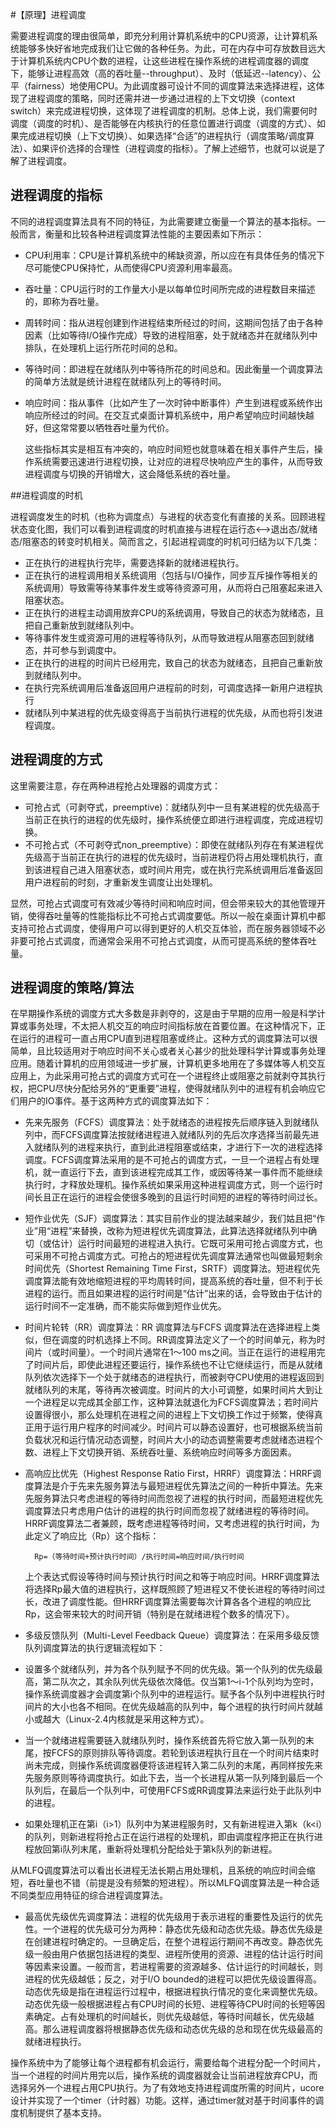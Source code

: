 #【原理】进程调度

需要进程调度的理由很简单，即充分利用计算机系统中的CPU资源，让计算机系统能够多快好省地完成我们让它做的各种任务。为此，可在内存中可存放数目远大于计算机系统内CPU个数的进程，让这些进程在操作系统的进程调度器的调度下，能够让进程高效（高的吞吐量--throughput）、及时（低延迟--latency）、公平（fairness）地使用CPU。为此调度器可设计不同的调度算法来选择进程，这体现了进程调度的策略，同时还需并进一步通过进程的上下文切换（context switch）来完成进程切换，这体现了进程调度的机制。总体上说，我们需要何时调度（调度的时机）、是否能够在内核执行的任意位置进行调度（调度的方式）、如果完成进程切换（上下文切换）、如果选择“合适”的进程执行（调度策略/调度算法）、如果评价选择的合理性（进程调度的指标）。了解上述细节，也就可以说是了解了进程调度。

## 进程调度的指标

不同的进程调度算法具有不同的特征，为此需要建立衡量一个算法的基本指标。一般而言，衡量和比较各种进程调度算法性能的主要因素如下所示：

* CPU利用率：CPU是计算机系统中的稀缺资源，所以应在有具体任务的情况下尽可能使CPU保持忙，从而使得CPU资源利用率最高。
* 吞吐量：CPU运行时的工作量大小是以每单位时间所完成的进程数目来描述的，即称为吞吐量。
* 周转时间：指从进程创建到作进程结束所经过的时间，这期间包括了由于各种因素（比如等待I/O操作完成）导致的进程阻塞，处于就绪态并在就绪队列中排队，在处理机上运行所花时间的总和。
* 等待时间：即进程在就绪队列中等待所花的时间总和。因此衡量一个调度算法的简单方法就是统计进程在就绪队列上的等待时间。
* 响应时间：指从事件（比如产生了一次时钟中断事件）产生到进程或系统作出响应所经过的时间。在交互式桌面计算机系统中，用户希望响应时间越快越好，但这常常要以牺牲吞吐量为代价。

  这些指标其实是相互有冲突的，响应时间短也就意味着在相关事件产生后，操作系统需要迅速进行进程切换，让对应的进程尽快响应产生的事件，从而导致进程调度与切换的开销增大，这会降低系统的吞吐量。

##进程调度的时机

进程调度发生的时机（也称为调度点）与进程的状态变化有直接的关系。回顾进程状态变化图，我们可以看到进程调度的时机直接与进程在运行态<-->退出态/就绪态/阻塞态的转变时机相关。简而言之，引起进程调度的时机可归结为以下几类：

* 正在执行的进程执行完毕，需要选择新的就绪进程执行。
* 正在执行的进程调用相关系统调用（包括与I/O操作，同步互斥操作等相关的系统调用）导致需等待某事件发生或等待资源可用，从而将白己阻塞起来进入阻塞状态。
* 正在执行的进程主动调用放弃CPU的系统调用，导致自己的状态为就绪态，且把自己重新放到就绪队列中。
* 等待事件发生或资源可用的进程等待队列，从而导致进程从阻塞态回到就绪态，并可参与到调度中。
* 正在执行的进程的时间片已经用完，致自己的状态为就绪态，且把自己重新放到就绪队列中。
* 在执行完系统调用后准备返回用户进程前的时刻，可调度选择一新用户进程执行
* 就绪队列中某进程的优先级变得高于当前执行进程的优先级，从而也将引发进程调度。

## 进程调度的方式

这里需要注意，存在两种进程抢占处理器的调度方式：

* 可抢占式（可剥夺式，preemptive)：就绪队列中一旦有某进程的优先级高于当前正在执行的进程的优先级时，操作系统便立即进行进程调度，完成进程切换。
* 不可抢占式（不可剥夺式non_preemptive）：即使在就绪队列存在有某进程优先级高于当前正在执行的进程的优先级时，当前进程仍将占用处理机执行，直到该进程自己进入阻塞状态，或时间片用完，或在执行完系统调用后准备返回用户进程前的时刻，才重新发生调度让出处理机。

显然，可抢占式调度可有效减少等待时间和响应时间，但会带来较大的其他管理开销，使得吞吐量等的性能指标比不可抢占式调度要低。所以一般在桌面计算机中都支持可抢占式调度，使得用户可以得到更好的人机交互体验，而在服务器领域不必非要可抢占式调度，而通常会采用不可抢占式调度，从而可提高系统的整体吞吐量。

## 进程调度的策略/算法

在早期操作系统的调度方式大多数是非剥夺的，这是由于早期的应用一般是科学计算或事务处理，不太把人机交互的响应时间指标放在首要位置。在这种情况下，正在运行的进程可一直占用CPU直到进程阻塞或终止。这种方式的调度算法可以很简单，且比较适用对于响应时间不关心或者关心甚少的批处理科学计算或事务处理应用。随着计算机的应用领域进一步扩展，计算机更多地用在了多媒体等人机交互应用上，为此采用可抢占式的调度方式可在一个进程终止或阻塞之前就剥夺其执行权，把CPU尽快分配给另外的“更重要”进程，使得就绪队列中的进程有机会响应它们用户的IO事件。基于这两种方式的调度算法如下：

* 先来先服务（FCFS）调度算法：处于就绪态的进程按先后顺序链入到就绪队列中，而FCFS调度算法按就绪进程进入就绪队列的先后次序选择当前最先进入就绪队列的进程来执行，直到此进程阻塞或结束，才进行下一次的进程选择调度。FCFS调度算法采用的是不可抢占的调度方式，一旦一个进程占有处理机，就一直运行下去，直到该进程完成其工作，或因等待某一事件而不能继续执行时，才释放处理机。操作系统如果采用这种进程调度方式，则一个运行时间长且正在运行的进程会使很多晚到的且运行时间短的进程的等待时间过长。
* 短作业优先（SJF）调度算法：其实目前作业的提法越来越少，我们姑且把“作业”用“进程”来替换，改称为短进程优先调度算法，此算法选择就绪队列中确切（或估计）运行时间最短的进程进入执行。它既可采用可抢占调度方式，也可采用不可抢占调度方式。可抢占的短进程优先调度算法通常也叫做最短剩余时间优先（Shortest Remaining Time First，SRTF）调度算法。短进程优先调度算法能有效地缩短进程的平均周转时间，提高系统的吞吐量，但不利于长进程的运行。而且如果进程的运行时间是“估计”出来的话，会导致由于估计的运行时间不一定准确，而不能实际做到短作业优先。
* 时间片轮转（RR）调度算法：RR 调度算法与FCFS 调度算法在选择进程上类似，但在调度的时机选择上不同。RR调度算法定义了一个的时间单元，称为时间片（或时间量）。一个时间片通常在1～100 ms之间。当正在运行的进程用完了时间片后，即使此进程还要运行，操作系统也不让它继续运行，而是从就绪队列依次选择下一个处于就绪态的进程执行，而被剥夺CPU使用的进程返回到就绪队列的末尾，等待再次被调度。时间片的大小可调整，如果时间片大到让一个进程足以完成其全部工作，这种算法就退化为FCFS调度算法；若时间片设置得很小，那么处理机在进程之间的进程上下文切换工作过于频繁，使得真正用于运行用户程序的时间减少。时间片可以静态设置好，也可根据系统当前负载状况和运行情况动态调整，时间片大小的动态调整需要考虑就绪态进程个数、进程上下文切换开销、系统吞吐量、系统响应时间等多方面因素。
* 高响应比优先（Highest Response Ratio First，HRRF）调度算法：HRRF调度算法是介于先来先服务算法与最短进程优先算法之间的一种折中算法。先来先服务算法只考虑进程的等待时间而忽视了进程的执行时间，而最短进程优先调度算法只考虑用户估计的进程的执行时间而忽视了就绪进程的等待时间。HRRF调度算法二者兼顾，既考虑进程等待时间，又考虑进程的执行时间，为此定义了响应比（Rp）这个指标：

		Rp=（等待时间+预计执行时间）/执行时间=响应时间/执行时间
    
	上个表达式假设等待时间与预计执行时间之和等于响应时间。HRRF调度算法将选择Rp最大值的进程执行，这样既照顾了短进程又不使长进程的等待时间过长，改进了调度性能。但HRRF调度算法需要每次计算各各个进程的响应比Rp，这会带来较大的时间开销（特别是在就绪进程个数多的情况下）。
* 多级反馈队列（Multi-Level Feedback Queue）调度算法：在采用多级反馈队列调度算法的执行逻辑流程如下：
 * 设置多个就绪队列，并为各个队列赋予不同的优先级。第一个队列的优先级最高，第二队次之，其余队列优先级依次降低。仅当第1～i-1个队列均为空时，操作系统调度器才会调度第i个队列中的进程运行。赋予各个队列中进程执行时间片的大小也各不相同。在优先级越高的队列中，每个进程的执行时间片就越小或越大（Linux-2.4内核就是采用这种方式）。
 * 当一个就绪进程需要链入就绪队列时，操作系统首先将它放入第一队列的末尾，按FCFS的原则排队等待调度。若轮到该进程执行且在一个时间片结束时尚未完成，则操作系统调度器便将该进程转入第二队列的末尾，再同样按先来先服务原则等待调度执行。如此下去，当一个长进程从第一队列降到最后一个队列后，在最后一个队列中，可使用FCFS或RR调度算法来运行处于此队列中的进程。
 * 如果处理机正在第i（i>1）队列中为某进程服务时，又有新进程进入第k（k<i）的队列，则新进程将抢占正在运行进程的处理机，即由调度程序把正在执行进程放回第i队列末尾，重新将处理机分配给处于第k队列的新进程。
 
 从MLFQ调度算法可以看出长进程无法长期占用处理机，且系统的响应时间会缩短，吞吐量也不错（前提是没有频繁的短进程）。所以MLFQ调度算法是一种合适不同类型应用特征的综合进程调度算法。
 
* 最高优先级优先调度算法：进程的优先级用于表示进程的重要性及运行的优先性。一个进程的优先级可分为两种：静态优先级和动态优先级。静态优先级是在创建进程时确定的。一旦确定后，在整个进程运行期间不再改变。静态优先级一般由用户依据包括进程的类型、进程所使用的资源、进程的估计运行时间等因素来设置。一般而言，若进程需要的资源越多、估计运行的时间越长，则进程的优先级越低；反之，对于I/O bounded的进程可以把优先级设置得高。动态优先级是指在进程运行过程中，根据进程执行情况的变化来调整优先级。动态优先级一般根据进程占有CPU时间的长短、进程等待CPU时间的长短等因素确定。占有处理机的时间越长，则优先级越低，等待时间越长，优先级越高。那么进程调度器将根据静态优先级和动态优先级的总和现在优先级最高的就绪进程执行。

操作系统中为了能够让每个进程都有机会运行，需要给每个进程分配一个时间片，当一个进程的时间片用完以后，操作系统的调度器就会让当前进程放弃CPU，而选择另外一个进程占用CPU执行。为了有效地支持进程调度所需的时间片，ucore设计并实现了一个timer（计时器）功能。这样，通过timer就对基于时间事件的调度机制提供了基本支持。